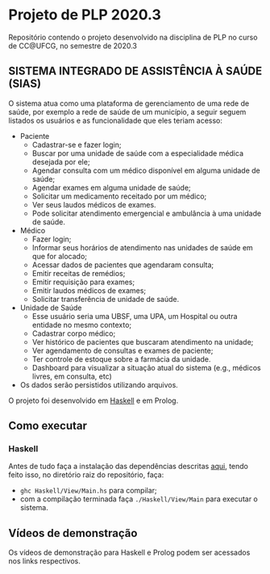 # Projeto de PLP 2020.3
Repositório contendo o projeto desenvolvido na disciplina de PLP no curso de CC@UFCG, no semestre de 2020.3

## SISTEMA INTEGRADO DE ASSISTÊNCIA À SAÚDE (SIAS)

O sistema atua como uma plataforma de gerenciamento de uma rede de saúde, por exemplo a rede de saúde de um município, a seguir seguem listados os usuários e as funcionalidade que eles teriam acesso:

* Paciente
  * Cadastrar-se e fazer login;
  * Buscar por uma unidade de saúde com a especialidade médica desejada por ele;
  * Agendar consulta com um médico disponível em alguma unidade de saúde;
  * Agendar exames em alguma unidade de saúde;
  * Solicitar um medicamento receitado por um médico;
  * Ver seus laudos médicos de exames.
  * Pode solicitar atendimento emergencial e ambulância à uma unidade de saúde.
* Médico
  * Fazer login;
  * Informar seus horários de atendimento nas unidades de saúde em que for alocado;
  * Acessar dados de pacientes que agendaram consulta;
  * Emitir receitas de remédios;
  * Emitir requisição para exames;
  * Emitir laudos médicos de exames;
  * Solicitar transferência de unidade de saúde.
* Unidade de Saúde
  * Esse usuário seria uma UBSF, uma UPA, um Hospital ou outra entidade no mesmo contexto;
  * Cadastrar corpo médico;
  * Ver histórico de pacientes que buscaram atendimento na unidade;
  * Ver agendamento de consultas e exames de paciente;
  * Ter controle de estoque sobre a farmácia da unidade.
  * Dashboard para visualizar a situação atual do sistema (e.g., médicos livres, em consulta, etc)
* Os dados serão persistidos utilizando arquivos.

O projeto foi desenvolvido em [Haskell](Haskell) e em Prolog.

## Como executar

### Haskell

Antes de tudo faça a instalação das dependências descritas [aqui](Haskell/DEPENDENCIES.md), tendo feito isso, no diretório raiz do repositório, faça:
 - `ghc Haskell/View/Main.hs` para compilar;
 - com a compilação terminada faça `./Haskell/View/Main` para executar o sistema.
 
 ## Vídeos de demonstração
 
 Os vídeos de demonstração para Haskell e Prolog podem ser acessados nos links respectivos.
